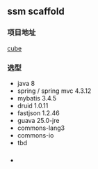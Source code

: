 ## ssm scaffold

### 项目地址

[cube](https://github.com/LilyBlooper/cube)

### 选型

- java 8
- spring / spring mvc 4.3.12
- mybatis 3.4.5
- druid 1.0.11
- fastjson 1.2.46 
- guava 25.0-jre
- commons-lang3
- commons-io
- tbd


### 

- 